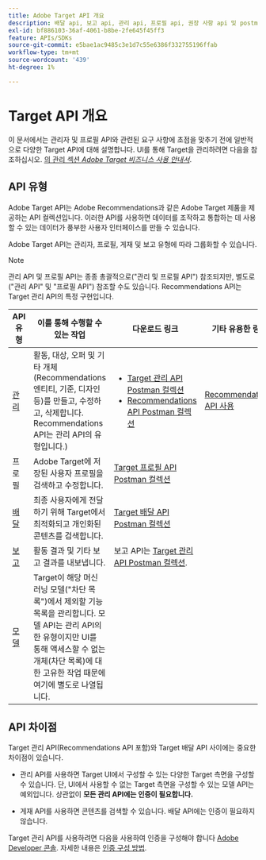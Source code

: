 ```yaml
---
title: Adobe Target API 개요
description: 배달 api, 보고 api, 관리 api, 프로필 api, 권장 사항 api 및 postman 컬렉션 링크를 포함한 다양한 Adobe Target API의 개요입니다.
exl-id: bf886103-36af-4061-b8be-2fe645f45ff3
feature: APIs/SDKs
source-git-commit: e5bae1ac9485c3e1d7c55e6386f332755196ffab
workflow-type: tm+mt
source-wordcount: '439'
ht-degree: 1%

---
```


# Target API 개요

이 문서에서는 관리자 및 프로필 API와 관련된 요구 사항에 초점을 맞추기 전에 일반적으로 다양한 Target API에 대해 설명합니다. UI를 통해 Target을 관리하려면 다음을 참조하십시오. [의 관리 섹션 *Adobe Target 비즈니스 사용 안내서*](https://experienceleague.adobe.com/docs/target/using/administer/administrating-target.html?lang=en).

## API 유형

Adobe Target API는 Adobe Recommendations과 같은 Adobe Target 제품을 제공하는 API 컬렉션입니다. 이러한 API를 사용하면 데이터를 조작하고 통합하는 데 사용할 수 있는 데이터가 풍부한 사용자 인터페이스를 만들 수 있습니다.

Adobe Target API는 관리자, 프로필, 게재 및 보고 유형에 따라 그룹화할 수 있습니다.

>[!NOTE]
>
>관리 API 및 프로필 API는 종종 총괄적으로(&quot;관리 및 프로필 API&quot;) 참조되지만, 별도로(&quot;관리 API&quot; 및 &quot;프로필 API&quot;) 참조할 수도 있습니다. Recommendations API는 Target 관리 API의 특정 구현입니다.

| API 유형 | 이를 통해 수행할 수 있는 작업 | 다운로드 링크 | 기타 유용한 링크 |
| --- | --- | --- |--- |
| [관리](../administer/admin-api/admin-api-overview-new.md) | 활동, 대상, 오퍼 및 기타 개체(Recommendations 엔티티, 기준, 디자인 등)를 만들고, 수정하고, 삭제합니다. Recommendations API는 관리 API의 유형입니다.) | <UL><li>[Target 관리 API Postman 컬렉션](https://developers.adobetarget.com/api/#admin-postman-collection)</li><li>[Recommendations API Postman 컬렉션](https://developers.adobetarget.com/api/recommendations/#section/Postman)</li></UL> | [Recommendations API 사용](../before-administer/recs-api/overview.md) |
| 프로필 | Adobe Target에 저장된 사용자 프로필을 검색하고 수정합니다. | [Target 프로필 API Postman 컬렉션](https://developers.adobetarget.com/api/#profiles) |  |
| [배달](../implement/delivery-api/overview.md) | 최종 사용자에게 전달하기 위해 Target에서 최적화되고 개인화된 콘텐츠를 검색합니다. | [Target 배달 API Postman 컬렉션](/help/dev/before-implement/delivery-api-overview/getting-started.md#postman) |  |
| [보고](../administer/admin-api/admin-api-overview-new.md) | 활동 결과 및 기타 보고 결과를 내보냅니다. | 보고 API는 [Target 관리 API Postman 컬렉션](https://developers.adobetarget.com/api/#admin-postman-collection). |  |
| [모델](../administer/models-api/models-api-overview.md) | Target이 해당 머신 러닝 모델(&quot;차단 목록&quot;)에서 제외할 기능 목록을 관리합니다. 모델 API는 관리 API의 한 유형이지만 UI를 통해 액세스할 수 없는 개체(차단 목록)에 대한 고유한 작업 때문에 여기에 별도로 나열됩니다. |  |  |

## API 차이점

Target 관리 API(Recommendations API 포함)와 Target 배달 API 사이에는 중요한 차이점이 있습니다.

* 관리 API를 사용하면 Target UI에서 구성할 수 있는 다양한 Target 측면을 구성할 수 있습니다. 단, UI에서 사용할 수 없는 Target 측면을 구성할 수 있는 모델 API는 예외입니다. 상관없이 **모든 관리 API에는 인증이 필요합니다.**

* 게재 API를 사용하면 콘텐츠를 검색할 수 있습니다. 배달 API에는 인증이 필요하지 않습니다.

Target 관리 API를 사용하려면 다음을 사용하여 인증을 구성해야 합니다 [Adobe Developer 콘솔](https://developer.adobe.com/console/home). 자세한 내용은 [인증 구성 방법](../before-administer/configure-authentication.md).
